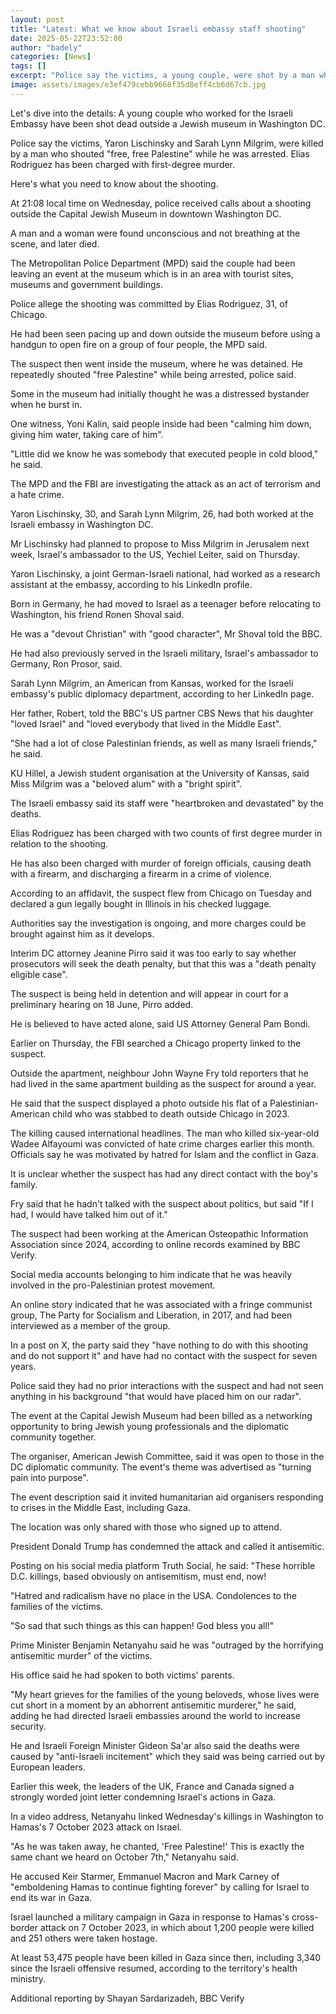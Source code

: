 ```yaml
---
layout: post
title: "Latest: What we know about Israeli embassy staff shooting"
date: 2025-05-22T23:52:00
author: "badely"
categories: [News]
tags: []
excerpt: "Police say the victims, a young couple, were shot by a man who shouted 'free, free Palestine'."
image: assets/images/e3ef479cebb9668f35d8eff4cb6d67cb.jpg
---
```


Let's dive into the details: A young couple who worked for the Israeli Embassy have been shot dead outside a Jewish museum in Washington DC. 

Police say the victims, Yaron Lischinsky and Sarah Lynn Milgrim, were killed by a man who shouted "free, free Palestine" while he was arrested. Elias Rodriguez has been charged with first-degree murder.

Here's what you need to know about the shooting. 

At 21:08 local time on Wednesday, police received calls about a shooting outside the Capital Jewish Museum in downtown Washington DC. 

A man and a woman were found unconscious and not breathing at the scene, and later died. 

The Metropolitan Police Department (MPD) said the couple had been leaving an event at the museum which is in an area with tourist sites, museums and government buildings.

Police allege the shooting was committed by Elias Rodriguez, 31, of Chicago.

He had been seen pacing up and down outside the museum before using a handgun to open fire on a group of four people, the MPD said.

The suspect then went inside the museum, where he was detained. He repeatedly shouted "free Palestine" while being arrested, police said.

Some in the museum had initially thought he was a distressed bystander when he burst in.

One witness, Yoni Kalin, said people inside had been "calming him down, giving him water, taking care of him". 

"Little did we know he was somebody that executed people in cold blood," he said.

The MPD and the FBI are investigating the attack as an act of terrorism and a hate crime.  

Yaron Lischinsky, 30, and Sarah Lynn Milgrim, 26, had both worked at the Israeli embassy in Washington DC. 

Mr Lischinsky had planned to propose to Miss Milgrim in Jerusalem next week, Israel's ambassador to the US, Yechiel Leiter, said on Thursday.

Yaron Lischinsky, a joint German-Israeli national, had worked as a research assistant at the embassy, according to his LinkedIn profile.

Born in Germany, he had moved to Israel as a teenager before relocating to Washington, his friend Ronen Shoval said.

He was a "devout Christian" with "good character", Mr Shoval told the BBC.

He had also previously served in the Israeli military, Israel's ambassador to Germany, Ron Prosor, said.

Sarah Lynn Milgrim, an American from Kansas, worked for the Israeli embassy's public diplomacy department, according to her LinkedIn page.

Her father, Robert, told the BBC's US partner CBS News that his daughter "loved Israel" and "loved everybody that lived in the Middle East".

"She had a lot of close Palestinian friends, as well as many Israeli friends," he said.

KU Hillel, a Jewish student organisation at the University of Kansas, said Miss Milgrim was a "beloved alum" with a "bright spirit". 

The Israeli embassy said its staff were "heartbroken and devastated" by the deaths.

Elias Rodriguez has been charged with two counts of first degree murder in relation to the shooting.

He has also been charged with murder of foreign officials, causing death with a firearm, and discharging a firearm in a crime of violence.

According to an affidavit, the suspect flew from Chicago on Tuesday and declared a gun legally bought in Illinois in his checked luggage.

Authorities say the investigation is ongoing, and more charges could be brought against him as it develops. 

Interim DC attorney Jeanine Pirro said it was too early to say whether prosecutors will seek the death penalty, but that this was a "death penalty eligible case". 

The suspect is being held in detention and will appear in court for a preliminary hearing on 18 June, Pirro added.

He is believed to have acted alone, said US Attorney General Pam Bondi.

Earlier on Thursday, the FBI searched a Chicago property linked to the suspect. 

Outside the apartment, neighbour John Wayne Fry told reporters that he had lived in the same apartment building as the suspect for around a year.

He said that the suspect displayed a photo outside his flat of a Palestinian-American child who was stabbed to death outside Chicago in 2023.

The killing caused international headlines. The man who killed six-year-old Wadee Alfayoumi was convicted of hate crime charges earlier this month. Officials say he was motivated by hatred for Islam and the conflict in Gaza.

It is unclear whether the suspect has had any direct contact with the boy's family.

Fry said that he hadn't talked with the suspect about politics, but said "If I had, I would have talked him out of it."

The suspect had been working at the American Osteopathic Information Association since 2024, according to online records examined by BBC Verify.

Social media accounts belonging to him indicate that he was heavily involved in the pro-Palestinian protest movement.

An online story indicated that he was associated with a fringe communist group, The Party for Socialism and Liberation, in 2017, and had been interviewed as a member of the group.

In a post on X, the party said they "have nothing to do with this shooting and do not support it" and have had no contact with the suspect for seven years.

Police said they had no prior interactions with the suspect and had not seen anything in his background "that would have placed him on our radar".

The event at the Capital Jewish Museum had been billed as a networking opportunity to bring Jewish young professionals and the diplomatic community together. 

The organiser, American Jewish Committee, said it was open to those in the DC diplomatic community. The event's theme was advertised as "turning pain into purpose".

The event description said it invited humanitarian aid organisers responding to crises in the Middle East, including Gaza.

The location was only shared with those who signed up to attend.

President Donald Trump has condemned the attack and called it antisemitic.

Posting on his social media platform Truth Social, he said: "These horrible D.C. killings, based obviously on antisemitism, must end, now! 

"Hatred and radicalism have no place in the USA. Condolences to the families of the victims. 

"So sad that such things as this can happen!  God bless you all!"

Prime Minister Benjamin Netanyahu said he was "outraged by the horrifying antisemitic murder" of the victims. 

His office said he had spoken to both victims' parents.

"My heart grieves for the families of the young beloveds, whose lives were cut short in a moment by an abhorrent antisemitic murderer," he said, adding he had directed Israeli embassies around the world to increase security.

He and Israeli Foreign Minister Gideon Sa'ar also said the deaths were caused by "anti-Israeli incitement" which they said was being carried out by European leaders.

Earlier this week, the leaders of the UK, France and Canada signed a strongly worded joint letter condemning Israel's actions in Gaza.

In a video address, Netanyahu linked Wednesday's killings in Washington to Hamas's 7 October 2023 attack on Israel.

"As he was taken away, he chanted, 'Free Palestine!' This is exactly the same chant we heard on October 7th," Netanyahu said.

He accused Keir Starmer, Emmanuel Macron and Mark Carney of "emboldening Hamas to continue fighting forever" by calling for Israel to end its war in Gaza.

Israel launched a military campaign in Gaza in response to Hamas's cross-border attack on 7 October 2023, in which about 1,200 people were killed and 251 others were taken hostage.

At least 53,475 people have been killed in Gaza since then, including 3,340 since the Israeli offensive resumed, according to the territory's health ministry.

Additional reporting by Shayan Sardarizadeh, BBC Verify


